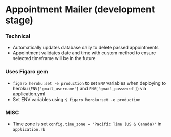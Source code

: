 # Appointment Mailer (development stage)

### Technical

* Automatically updates database daily to delete passed appointments
* Appointment validates date and time with custom method to ensure selected timeframe will be in the future

### Uses Figaro gem
* ```figaro heroku:set -e production``` to set ```ENV``` variables when deploying to heroku (```ENV['gmail_username']``` and ```ENV['gmail_password']```) via application.yml
* Set ENV variables using ```$ figaro heroku:set -e production```

### MISC

* Time zone is set ```config.time_zone = 'Pacific Time (US & Canada)'``` in ```application.rb```
